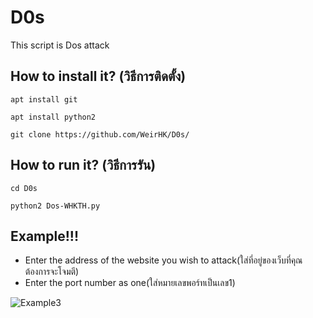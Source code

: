# D0s
This script is Dos attack

## How to install it? (วิธีการติดตั้ง)
```
apt install git
```
```
apt install python2
```
```
git clone https://github.com/WeirHK/D0s/
```

## How to run it? (วิธีการรัน)
```
cd D0s
```
```
python2 Dos-WHKTH.py
```

## Example!!!
*  Enter the address of the website you wish to attack(ใส่ที่อยู่ของเว็บที่คุณต้องการจะโจมตี)
*  Enter the port  number as one(ใส่หมายเลขพอร์ทเป็นเลข1)


![Example3](https://user-images.githubusercontent.com/86090853/126936001-b7d3981e-2263-4c28-b7bd-95b0a599ed85.jpg)


